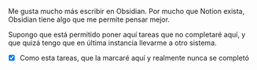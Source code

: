 Me gusta mucho más escribir en Obsidian. Por mucho que Notion exista, Obsidian tiene algo que me permite pensar mejor.

Supongo que está permitido poner aquí tareas que no completaré aquí, y que quizá tengo que en última instancia llevarme a otro sistema.

- [x] Como esta tareas, que la marcaré aquí y realmente nunca se completó